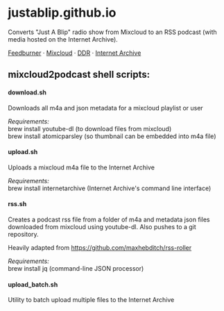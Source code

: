 # justablip.github.io

Converts "Just A Blip" radio show from Mixcloud to an RSS podcast (with media hosted on the Internet Archive).

[Feedburner](http://feeds.feedburner.com/just-a-blip) · [Mixcloud](https://www.mixcloud.com/DublinDigitalRadio/playlists/just-a-blip) · [DDR](https://listen.dublindigitalradio.com/resident/just-a-blip) · [Internet Archive](https://archive.org/details/@abmc?&and[]=subject%3A%22justablip%22)

## mixcloud2podcast shell scripts:

#### download.sh
Downloads all m4a and json metadata for a mixcloud playlist or user

_Requirements:_  
brew install youtube-dl (to download files from mixcloud)  
brew install atomicparsley (so thumbnail can be embedded into m4a file)

#### upload.sh
Uploads a mixcloud m4a file to the Internet Archive

_Requirements:_  
brew install internetarchive (Internet Archive's command line interface)

#### rss.sh
Creates a podcast rss file from a folder of m4a and metadata json files downloaded from mixcloud using youtube-dl. Also pushes to a git repository.

Heavily adapted from https://github.com/maxhebditch/rss-roller

_Requirements:_  
brew install jq (command-line JSON processor)

#### upload_batch.sh
Utility to batch upload multiple files to the Internet Archive

